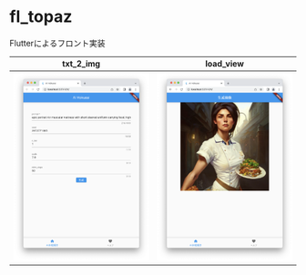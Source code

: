 # fl_topaz
Flutterによるフロント実装

|txt_2_img|load_view|
|---|---|
|![txt_2_img](txt_2_img.png)|![load_view](load_view.png)|
